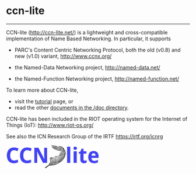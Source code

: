 # ccn-lite
- - -

CCN-lite (http://ccn-lite.net/) is a lightweight and cross-compatible
implementation of Name Based Networking. In particular, it supports

- PARC's Content Centric Networking Protocol,
  both the old (v0.8) and new (v1.0) variant,
  http://www.ccnx.org/

- the Named-Data Networking project,
  http://named-data.net/

- the Named-Function Networking project,
  http://named-function.net/

To learn more about CCN-lite,
* visit the [tutorial](doc/tutorial/tutorial.md) page, or
* read the other [documents in the /doc directory](doc/000-README-FIRST.md).

CCN-lite has been included in the RIOT operating system for the
Internet of Things (IoT):
http://www.riot-os.org/

See also the ICN Research Group of the IRTF
https://irtf.org/icnrg

![alt text](doc/ccn-lite-logo-256x66.jpg)